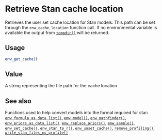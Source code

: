 # Retrieve Stan cache location

Retrieves the user set cache location for Stan models. This path can be
set through the `enw_cache_location` function call. If no environmental
variable is available the output from
[`tempdir()`](https://rdrr.io/r/base/tempfile.html) will be returned.

## Usage

``` r
enw_get_cache()
```

## Value

A string representing the file path for the cache location

## See also

Functions used to help convert models into the format required for stan
[`enw_formula_as_data_list()`](https://package.epinowcast.org/dev/reference/enw_formula_as_data_list.md),
[`enw_model()`](https://package.epinowcast.org/dev/reference/enw_model.md),
[`enw_pathfinder()`](https://package.epinowcast.org/dev/reference/enw_pathfinder.md),
[`enw_priors_as_data_list()`](https://package.epinowcast.org/dev/reference/enw_priors_as_data_list.md),
[`enw_replace_priors()`](https://package.epinowcast.org/dev/reference/enw_replace_priors.md),
[`enw_sample()`](https://package.epinowcast.org/dev/reference/enw_sample.md),
[`enw_set_cache()`](https://package.epinowcast.org/dev/reference/enw_set_cache.md),
[`enw_stan_to_r()`](https://package.epinowcast.org/dev/reference/enw_stan_to_r.md),
[`enw_unset_cache()`](https://package.epinowcast.org/dev/reference/enw_unset_cache.md),
[`remove_profiling()`](https://package.epinowcast.org/dev/reference/remove_profiling.md),
[`write_stan_files_no_profile()`](https://package.epinowcast.org/dev/reference/write_stan_files_no_profile.md)
